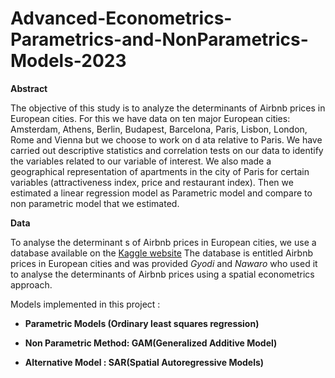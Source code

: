 # Advanced-Econometrics-Parametrics-and-NonParametrics-Models-2023
**Abstract**

The objective of this study is to analyze the determinants of Airbnb prices in European cities. For this we have data on ten major European cities: Amsterdam, Athens, Berlin, Budapest, Barcelona, Paris, Lisbon, London, Rome and Vienna but we choose to work on d ata relative to Paris. We have carried out descriptive statistics and correlation tests on our data to identify the variables related to our variable of interest. We also made a geographical representation of apartments in the city of Paris for certain variables (attractiveness index, price and restaurant index). Then we estimated a linear regression model as Parametric model and compare to non parametric model that we estimated.

**Data**

To analyse the determinant s of Airbnb prices in European cities, we use a database available on the [Kaggle website](https://www.kaggle.com/datasets/thedevastator/airbnb-prices-in-european-cities) The database is entitled Airbnb prices in European cities and was provided *Gyodi* and *Nawaro* who used it to analyse the determinants of Airbnb prices using a spatial econometrics approach.

Models implemented in this project : 

 - **Parametric Models (Ordinary least squares regression)**

 - **Non Parametric Method: GAM(Generalized Additive Model)**

 - **Alternative Model : SAR(Spatial Autoregressive Models)**

